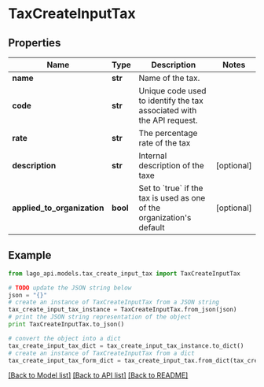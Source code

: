 # TaxCreateInputTax


## Properties

Name | Type | Description | Notes
------------ | ------------- | ------------- | -------------
**name** | **str** | Name of the tax. | 
**code** | **str** | Unique code used to identify the tax associated with the API request. | 
**rate** | **str** | The percentage rate of the tax | 
**description** | **str** | Internal description of the taxe | [optional] 
**applied_to_organization** | **bool** | Set to &#x60;true&#x60; if the tax is used as one of the organization&#39;s default | [optional] 

## Example

```python
from lago_api.models.tax_create_input_tax import TaxCreateInputTax

# TODO update the JSON string below
json = "{}"
# create an instance of TaxCreateInputTax from a JSON string
tax_create_input_tax_instance = TaxCreateInputTax.from_json(json)
# print the JSON string representation of the object
print TaxCreateInputTax.to_json()

# convert the object into a dict
tax_create_input_tax_dict = tax_create_input_tax_instance.to_dict()
# create an instance of TaxCreateInputTax from a dict
tax_create_input_tax_form_dict = tax_create_input_tax.from_dict(tax_create_input_tax_dict)
```
[[Back to Model list]](../README.md#documentation-for-models) [[Back to API list]](../README.md#documentation-for-api-endpoints) [[Back to README]](../README.md)


